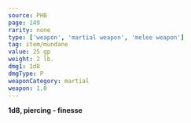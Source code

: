 ```yaml
---
source: PHB
page: 149
rarity: none
type: ['weapon', 'martial weapon', 'melee weapon']
tag: item/mundane
value: 25 gp
weight: 2 lb.
dmg1: 1d8
dmgType: P
weaponCategory: martial
weapon: 1.0
---
```


**1d8, piercing - finesse**

